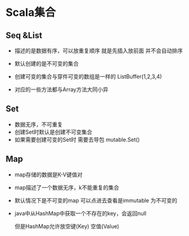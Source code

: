 # Scala集合

## Seq &List

+ 描述的是数据有序，可以放重复顺序  就是先插入放前面 并不会自动排序

+ 默认创建的是不可变的集合

+ 创建可变的集合与穿件可变的数组是一样的  ListBuffer(1,2,3,4)

+ 对应的一些方法都与Array方法大同小异





## Set 

+ 数据无序，不可重复
+ 创建Set时默认是创建不可变集合
+ 如果需要创建可变的Set时 需要去导包 mutable.Set()

## Map

+ map存储的数据是K-V键值对
+ map描述了一个数据无序，k不能重复的集合
+ 默认情况下是不可变的map   可以点进去查看是immutable 为不可变的

+ java中从HashMap中获取一个不存在的key，会返回null

  但是HashMap允许放空键(Key) 空值(Value)